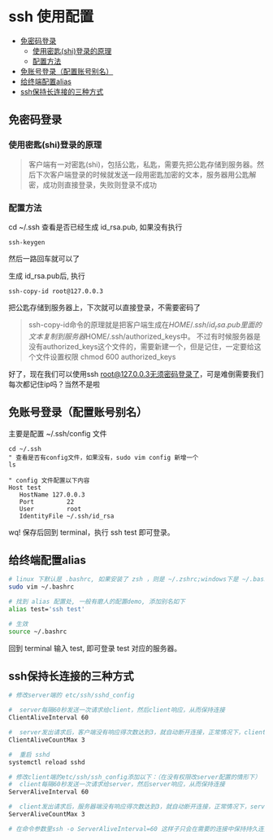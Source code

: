 # ssh 使用配置

<!-- @import "[TOC]" {cmd="toc" depthFrom=2 depthTo=6 orderedList=false} -->

<!-- code_chunk_output -->

- [免密码登录](#免密码登录)
  - [使用密匙(shi)登录的原理](#使用密匙shi登录的原理)
  - [配置方法](#配置方法)
- [免账号登录（配置账号别名）](#免账号登录配置账号别名)
- [给终端配置alias](#给终端配置alias)
- [ssh保持长连接的三种方式](#ssh保持长连接的三种方式)

<!-- /code_chunk_output -->

## 免密码登录

### 使用密匙(shi)登录的原理

  > 客户端有一对密匙(shi)，包括公匙，私匙，需要先把公匙存储到服务器。然后下次客户端登录的时候就发送一段用密匙加密的文本，服务器用公匙解密，成功则直接登录，失败则登录不成功

### 配置方法

cd ~/.ssh 查看是否已经生成 id_rsa.pub, 如果没有执行

```ssh-keygen```

然后一路回车就可以了

生成 id_rsa.pub后, 执行

```ssh-copy-id root@127.0.0.3```

把公匙存储到服务器上，下次就可以直接登录，不需要密码了

> ssh-copy-id命令的原理就是把客户端生成在$HOME/.ssh/id_rsa.pub里面的文本复制到服务器$HOME/.ssh/authorized_keys中。
> 不过有时候服务器是没有authorized_keys这个文件的，需要新建一个，但是记住，一定要给这个文件设置权限 chmod 600 authorized_keys

好了，现在我们可以使用ssh root@127.0.0.3无须密码登录了，可是难倒需要我们每次都记住ip吗？当然不是啦

## 免账号登录（配置账号别名）

主要是配置 ~/.ssh/config 文件

```vim
cd ~/.ssh
" 查看是否有config文件，如果没有，sudo vim config 新增一个
ls

" config 文件配置以下内容
Host test
   HostName 127.0.0.3
   Port         22
   User         root
   IdentityFile ~/.ssh/id_rsa
```

wq! 保存后回到 terminal，执行 ssh test 即可登录。

## 给终端配置alias

```bash
# linux 下默认是 .bashrc, 如果安装了 zsh ，则是 ~/.zshrc;windows下是 ~/.bash_profile
sudo vim ~/.bashrc

# 找到 alias 配置处, 一般有磨人的配置demo, 添加别名如下
alias test='ssh test'

# 生效
source ~/.bashrc
```

回到 terminal 输入 test, 即可登录 test 对应的服务器。

## ssh保持长连接的三种方式

```bash
# 修改server端的 etc/ssh/sshd_config

#  server每隔60秒发送一次请求给client，然后client响应，从而保持连接
ClientAliveInterval 60

#  server发出请求后，客户端没有响应得次数达到3，就自动断开连接，正常情况下，client不会不响应
ClientAliveCountMax 3

#  重启 sshd
systemctl reload sshd

# 修改client端的etc/ssh/ssh_config添加以下：（在没有权限改server配置的情形下）
#  client每隔60秒发送一次请求给server，然后server响应，从而保持连接
ServerAliveInterval 60

#  client发出请求后，服务器端没有响应得次数达到3，就自动断开连接，正常情况下，server不会不响应
ServerAliveCountMax 3

# 在命令参数里ssh -o ServerAliveInterval=60 这样子只会在需要的连接中保持持久连接， 毕竟不是所有连接都要保持持久的
```
